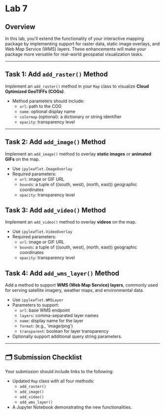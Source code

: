 # Lab 7

## **Overview**

In this lab, you'll extend the functionality of your interactive mapping package by implementing support for raster data, static image overlays, and Web Map Service (WMS) layers. These enhancements will make your package more versatile for real-world geospatial visualization tasks.

---

## Task 1: Add `add_raster()` Method

Implement an `add_raster()` method in your `Map` class to visualize **Cloud Optimized GeoTIFFs (COGs)**.

- Method parameters should include:
  - `url`: path to the COG
  - `name`: optional display name
  - `colormap` (optional): a dictionary or string identifier
  - `opacity`: transparency level

---

## Task 2: Add `add_image()` Method

Implement an `add_image()` method to overlay **static images** or **animated GIFs** on the map.

- Use `ipyleaflet.ImageOverlay`
- Required parameters:
  - `url`: image or GIF URL
  - `bounds`: a tuple of ((south, west), (north, east)) geographic coordinates
  - `opacity`: transparency level

## Task 3: Add `add_video()` Method

Implement an `add_video()` method to overlay **videos** on the map.

- Use `ipyleaflet.VideoOverlay`
- Required parameters:
  - `url`: image or GIF URL
  - `bounds`: a tuple of ((south, west), (north, east)) geographic coordinates
  - `opacity`: transparency level

## Task 4: Add `add_wms_layer()` Method

Add a method to support **WMS (Web Map Service) layers**, commonly used for serving satellite imagery, weather maps, and environmental data.

- Use `ipyleaflet.WMSLayer`
- Parameters to support:
  - `url`: base WMS endpoint
  - `layers`: comma-separated layer names
  - `name`: display name for the layer
  - `format`: (e.g., 'image/png')
  - `transparent`: boolean for layer transparency
- Optionally support additional query string parameters.

---

## 🗂 Submission Checklist

Your submission should include links to the following:

- Updated `Map` class with all four methods:
  - `add_raster()`
  - `add_image()`
  - `add_video()`
  - `add_wms_layer()`
- A Jupyter Notebook demonstrating the new functionalities.
